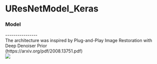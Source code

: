 # UResNetModel_Keras

<h3> Model </h3>
----------------

<div>
  The architecture was inspired by Plug-and-Play Image Restoration with Deep Denoiser Prior <br> (https://arxiv.org/pdf/2008.13751.pdf)
  </div>
<div>
<img src = "https://user-images.githubusercontent.com/59548055/104115398-69a86780-5352-11eb-849f-7f94a5d4bd90.png">
</div>
